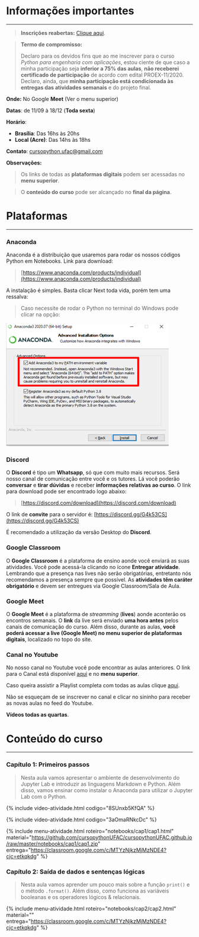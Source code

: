 # Informações importantes

-----



> **Inscrições reabertas:** [Clique aqui](https://forms.gle/bTP7LqVNM7zLWHDF8).

> **Termo de compromisso:**
>
> Declaro para os devidos fins que ao me inscrever para o curso _Python para engenharia com aplicações_, estou ciente de que caso a minha participação seja __inferior a 75% das aulas__, __não receberei certificado de participação__ de acordo com edital PROEX-11/2020. Declaro, ainda, que __minha participação está condicionada às entregas das atividades semanais__ e do projeto final.

**Onde:** No Google **Meet** (Ver o menu superior)

**Datas**: de 11/09 à 18/12 (**Toda sexta**)

**Horário**:  

- **Brasília**: Das 16hs às 20hs  
- **Local (Acre)**: Das 14hs às 18hs

**Contato**: cursopython.ufac@gmail.com

<!---
**Lista de presença (11/Set)**: [https://forms.gle/scsoafany928uhoV9](https://forms.gle/scsoafany928uhoV9)
--->

**Observações:**
> Os links de todas as **plataformas digitais** podem ser acessadas no **menu superior**.

> O **conteúdo do curso** pode ser alcançado no **final da página**.

# Plataformas

----
### Anaconda

Anaconda é a distribuição que usaremos para rodar os nossos códigos Python em Notebooks. Link para download:

> [https://www.anaconda.com/products/individual](https://www.anaconda.com/products/individual)

A instalação é simples. Basta clicar Next toda vida, porém tem uma ressalva:

> Caso necessite de rodar o Python no terminal do Windows pode clicar na opção: 

![Instalação Anaconda](imgs/instalacao_anaconda.png)

### **Discord**

O **Discord** é tipo um **Whatsapp**, só que com muito mais recursos. Será nosso canal de comunicação entre você e os tutores. Lá você poderão **conversar** e **tirar dúvidas** e receber **informações relativas ao curso**. O link para download pode ser encontrado logo abaixo:  

> [https://discord.com/download](https://discord.com/download)  

O link de **convite** para o servidor é: [https://discord.gg/G4k53CS](https://discord.gg/G4k53CS)

É recomendado a utilização da versão Desktop do **Discord**. 

### **Google Classroom**

O **Google Classroom** é a plataforma de ensino  aonde você enviará as suas atividades. Você pode acessá-la clicando no ícone **Entregar atividade**.  Lembrando que a presença nas lives não serão obrigatórias, entretanto nós recomendamos a presença sempre que possível. As **atividades têm caráter obrigatório** e devem ser entregues via Google Classroom/Sala de Aula.  

### **Google Meet**

O **Google Meet** é a plataforma de *streamming* (**lives**) aonde aconterão os encontros semanais. O **link** da live será enviado **uma hora antes** pelos canais de comunicação do curso. Além disso, durante as aulas, **você poderá acessar a live (Google Meet)  no menu superior de plataformas digitais**, localizado no topo do site.

### **Canal no Youtube**

No nosso canal no Youtube você pode encontrar as aulas anteriores. O link para o Canal está disponível [aqui](https://www.youtube.com/channel/UCyMrBqAj-98a70ZWPZZb9IQ) e no **menu superior**. 

Caso queira assistir a Playlist completa com todas as aulas clique [aqui](https://www.youtube.com/playlist?list=PLMVGMAJ8MW_ztHsCsn3Mo1sJvpGotmRvT).

Não se esqueçam de se inscrever no canal e clicar no sininho para receber as novas aulas no feed do Youtube.

**Vídeos todas as quartas**.

# Conteúdo do curso
----
### **Capítulo 1:** Primeiros passos
> Nesta aula vamos apresentar o ambiente de desenvolvimento do Jupyter Lab e introduzir as linguagens Markdown e Python. Além disso, vamos ensinar como instalar o Anaconda para utilizar o Jupyter Lab com o Python.

<!---
**Lista de presença da aula:** [https://forms.gle/scsoafany928uhoV9](https://forms.gle/scsoafany928uhoV9)
-->

{% include video-atividade.html
    codigo="8SUnxb5KfQA"
%}

{% include video-atividade.html
    codigo="3aOmaRNkcDc"
%}



{% include menu-atividade.html 
    roteiro="notebooks/cap1/cap1.html" 
    material="https://github.com/cursopythonUFAC/cursopythonUFAC.github.io/raw/master/notebooks/cap1/cap1.zip" 
    entrega="https://classroom.google.com/c/MTYzNjkzMjMzNDE4?cjc=etkqkdg" 
%}



### **Capítulo 2:** Saída de dados e sentenças lógicas

> Nesta aula vamos aprender um pouco mais sobre a função `print()` e o método `.format()`. Além disso, como funciona as variáveis booleanas e os operadores lógicos & relacionais.



{% include menu-atividade.html 
    roteiro="notebooks/cap2/cap2.html" 
    material="" 
    entrega="https://classroom.google.com/c/MTYzNjkzMjMzNDE4?cjc=etkqkdg" 
%}

